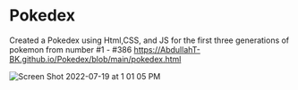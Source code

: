 # Pokedex
Created a Pokedex using Html,CSS, and JS for the first three generations of pokemon from number #1 - #386
https://AbdullahT-BK.github.io/Pokedex/blob/main/pokedex.html






![Screen Shot 2022-07-19 at 1 01 05 PM](https://user-images.githubusercontent.com/66561984/179807872-352821e5-ab4a-47fb-9b15-a8bda9ff1db4.png)

